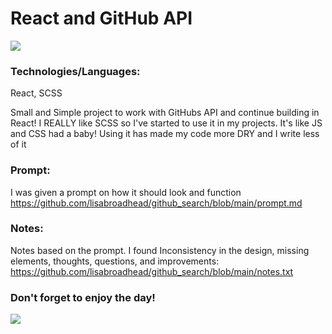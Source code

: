 # React and GitHub API

![](https://github.com/lisabroadhead/github_search/blob/main/Screen%20Recording%202022-06-02%20at%2010.06.05%20AM.gif)

### Technologies/Languages: 
React, SCSS

Small and Simple project to work with GitHubs API and continue building in React! I REALLY like SCSS so I've started to use it in my projects. It's like JS and CSS had a baby! Using it has made my code more DRY and I write less of it



### Prompt:
I was given a prompt on how it should look and function<br/>
https://github.com/lisabroadhead/github_search/blob/main/prompt.md

### Notes:
Notes based on the prompt. I found Inconsistency in the design, missing elements, thoughts, questions, and improvements:<br/>
https://github.com/lisabroadhead/github_search/blob/main/notes.txt


### Don't forget to enjoy the day!
![](https://github.com/lisabroadhead/github_search/blob/main/Dhaii03XcAA5uD5.jpeg)

